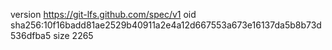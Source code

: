 version https://git-lfs.github.com/spec/v1
oid sha256:10f16badd81ae2529b40911a2e4a12d667553a673e16137da5b8b73d536dfba5
size 2265

